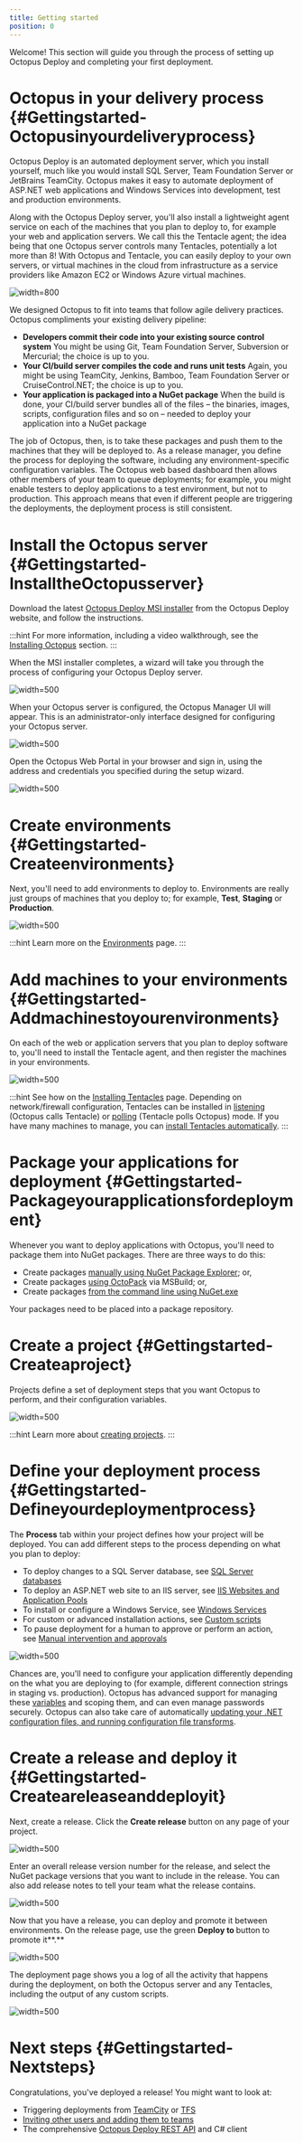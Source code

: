 ```yaml
---
title: Getting started
position: 0
---
```



Welcome! This section will guide you through the process of setting up Octopus Deploy and completing your first deployment.

# Octopus in your delivery process {#Gettingstarted-Octopusinyourdeliveryprocess}


Octopus Deploy is an automated deployment server, which you install yourself, much like you would install SQL Server, Team Foundation Server or JetBrains TeamCity. Octopus makes it easy to automate deployment of ASP.NET web applications and Windows Services into development, test and production environments.


Along with the Octopus Deploy server, you'll also install a lightweight agent service on each of the machines that you plan to deploy to, for example your web and application servers. We call this the Tentacle agent; the idea being that one Octopus server controls many Tentacles, potentially a lot more than 8! With Octopus and Tentacle, you can easily deploy to your own servers, or virtual machines in the cloud from infrastructure as a service providers like Amazon EC2 or Windows Azure virtual machines.

![](/docs/images/3048178/5275670.png "width=800")

We designed Octopus to fit into teams that follow agile delivery practices. Octopus compliments your existing delivery pipeline:

- **Developers commit their code into your existing source control system**
  You might be using Git, Team Foundation Server, Subversion or Mercurial; the choice is up to you.
- **Your CI/build server compiles the code and runs unit tests**
  Again, you might be using TeamCity, Jenkins, Bamboo, Team Foundation Server or CruiseControl.NET; the choice is up to you.
- **Your application is packaged into a NuGet package**
  When the build is done, your CI/build server bundles all of the files – the binaries, images, scripts, configuration files and so on – needed to deploy your application into a NuGet package



The job of Octopus, then, is to take these packages and push them to the machines that they will be deployed to. As a release manager, you define the process for deploying the software, including any environment-specific configuration variables. The Octopus web based dashboard then allows other members of your team to queue deployments; for example, you might enable testers to deploy applications to a test environment, but not to production. This approach means that even if different people are triggering the deployments, the deployment process is still consistent.

# Install the Octopus server {#Gettingstarted-InstalltheOctopusserver}


Download the latest [Octopus Deploy MSI installer](https://octopus.com/downloads) from the Octopus Deploy website, and follow the instructions.

:::hint
For more information, including a video walkthrough, see the [Installing Octopus](/docs/installation/installing-octopus/index.md) section.
:::


When the MSI installer completes, a wizard will take you through the process of configuring your Octopus Deploy server.


![](/docs/images/3048178/3278212.png "width=500")


When your Octopus server is configured, the Octopus Manager UI will appear. This is an administrator-only interface designed for configuring your Octopus server.


![](/docs/images/3048178/3278211.png "width=500")


Open the Octopus Web Portal in your browser and sign in, using the address and credentials you specified during the setup wizard.


![](/docs/images/3048178/3278210.png "width=500")

# Create environments {#Gettingstarted-Createenvironments}


Next, you'll need to add environments to deploy to. Environments are really just groups of machines that you deploy to; for example, **Test**, **Staging** or **Production**.


![](/docs/images/3048178/3278205.png "width=500")

:::hint
Learn more on the [Environments](/docs/key-concepts/environments/index.md) page.
:::

# Add machines to your environments {#Gettingstarted-Addmachinestoyourenvironments}


On each of the web or application servers that you plan to deploy software to, you'll need to install the Tentacle agent, and then register the machines in your environments.


![](/docs/images/3048178/3278206.png "width=500")

:::hint
See how on the [Installing Tentacles](/docs/installation/installing-tentacles/index.md) page. Depending on network/firewall configuration, Tentacles can be installed in [listening](/docs/installation/installing-tentacles/listening-tentacles.md) (Octopus calls Tentacle) or [polling](/docs/installation/installing-tentacles/polling-tentacles.md) (Tentacle polls Octopus) mode. If you have many machines to manage, you can [install Tentacles automatically](/docs/installation/installing-tentacles/automating-tentacle-installation.md).
:::

# Package your applications for deployment {#Gettingstarted-Packageyourapplicationsfordeployment}


Whenever you want to deploy applications with Octopus, you'll need to package them into NuGet packages. There are three ways to do this:

- Create packages [manually using NuGet Package Explorer](/docs/packaging-applications/nuget-packages/manually.md); or,
- Create packages [using OctoPack](/docs/packaging-applications/nuget-packages/using-octopack/index.md) via MSBuild; or,
- Create packages [from the command line using NuGet.exe](/docs/packaging-applications/nuget-packages/using-nuget.exe.md)



Your packages need to be placed into a package repository.

# Create a project {#Gettingstarted-Createaproject}


Projects define a set of deployment steps that you want Octopus to perform, and their configuration variables.


![](/docs/images/3048178/3278204.png "width=500")

:::hint
Learn more about [creating projects](/docs/key-concepts/projects/index.md).
:::

# Define your deployment process {#Gettingstarted-Defineyourdeploymentprocess}


The **Process** tab within your project defines how your project will be deployed. You can add different steps to the process depending on what you plan to deploy:

- To deploy changes to a SQL Server database, see [SQL Server databases](/docs/deploying-applications/sql-server-databases.md)
- To deploy an ASP.NET web site to an IIS server, see [IIS Websites and Application Pools](/docs/deploying-applications/iis-websites-and-application-pools.md)
- To install or configure a Windows Service, see [Windows Services](/docs/deploying-applications/windows-services.md)
- For custom or advanced installation actions, see [Custom scripts](/docs/deploying-applications/custom-scripts/index.md)
- To pause deployment for a human to approve or perform an action, see [Manual intervention and approvals](/docs/deploying-applications/manual-intervention-and-approvals.md)



![](/docs/images/3048178/3278203.png "width=500")


Chances are, you'll need to configure your application differently depending on the what you are deploying to (for example, different connection strings in staging vs. production). Octopus has advanced support for managing these [variables](/docs/deploying-applications/variables/index.md) and scoping them, and can even manage passwords securely. Octopus can also take care of automatically [updating your .NET configuration files, and running configuration file transforms](/docs/deploying-applications/configuration-files/index.md).

# Create a release and deploy it {#Gettingstarted-Createareleaseanddeployit}


Next, create a release. Click the **Create release** button on any page of your project.


![](/docs/images/3048178/3278202.png "width=500")


Enter an overall release version number for the release, and select the NuGet package versions that you want to include in the release. You can also add release notes to tell your team what the release contains.


![](/docs/images/3048178/3278201.png "width=500")


Now that you have a release, you can deploy and promote it between environments. On the release page, use the green **Deploy to *<environment>*** button to promote it**.**


![](/docs/images/3048178/3278200.png "width=500")


The deployment page shows you a log of all the activity that happens during the deployment, on both the Octopus server and any Tentacles, including the output of any custom scripts.


![](/docs/images/3048178/3278199.png "width=500")

# Next steps {#Gettingstarted-Nextsteps}


Congratulations, you've deployed a release! You might want to look at:

- Triggering deployments from [TeamCity](/docs/api-and-integration/teamcity.md) or [TFS](/docs/api-and-integration/team-foundation-server-(tfs).md)
- [Inviting other users and adding them to teams](/docs/administration/managing-users-and-teams/index.md)
- The comprehensive [Octopus Deploy REST API](/docs/api-and-integration/octopus-rest-api.md) and C# client

